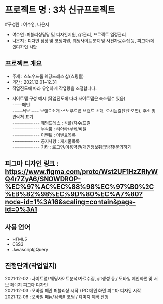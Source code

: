 # 프로젝트 명 : 3차 신규프로젝트
#구성원 : 여수연, 나은지
- 여수연 :퍼블리싱담당 및 디자인지원, git관리, 프로젝트 일정관리
- 나은지 : 디자인 담당 및 코딩지원, 웨딩사이트분석 및 사진자료수집 등, 피그마/메인디자인 시안
## 프로젝트 개요
- 주제 : 스노우드롭 웨딩드레스 샵(쇼핑몰)
- 기간 : 2021.12.01~12.31
- 작업진도에 따라 유연하게 작업량을 조절합니다.
* 사이트맵 구성 예시 (작업진도에 따라 사이트맵은 축소될수 있음)<br>
-----메인<br>
-----서브 ---- 브랜드소개 :스노우드롭 브랜드 소개, 오시는길(카카오맵), 주소 및 연락처 표기<br>
-------------- 웨딩드레스 : 심플/자수/프릴<br>
-------------- 부속품 : 티아라/부케/베일<br>
-------------- 이벤트 : 이벤트목록<br>
-------------- 공지사항 : 게시물목록<br>
-------------- 기타 : 로그인/이용약관/개인정보취급방침/문의하기<br>
## 피그마 디자인 링크 : https://www.figma.com/proto/Wst2UF1HzZRIyWQ4r7ZyA6/SNOWDROP-%EC%97%AC%EC%88%98%EC%97%B0%2C%EB%82%98%EC%9D%80%EC%A7%80?node-id=1%3A16&scaling=contain&page-id=0%3A1
## 사용 언어
- HTML5
- CSS3
- Javascript/jQuery
## 진행단계(작업일지)
2021-12-02 : 사이트맵/ 웨딩사이트분석/자료수집, git생성 등,/ 모바일 메인화면 및 서브 페이지 피그마 디자인 <br>
2021-12-03 : 모바일 메인 퍼블리싱 시작 / PC 메인 화면 피그마 디자인 시작<br>
2021-12-06 : 모바일 메뉴/검색폼 코딩 / 이미지 제작 진행
